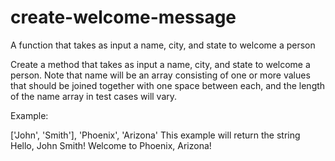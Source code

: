 # create-welcome-message
A function that takes as input a name, city, and state to welcome a person

Create a method that takes as input a name, city, and state to welcome a person. Note that name will be an array consisting of one or more values that should be joined together with one space between each, and the length of the name array in test cases will vary.

Example:

['John', 'Smith'], 'Phoenix', 'Arizona'
This example will return the string Hello, John Smith! Welcome to Phoenix, Arizona!
